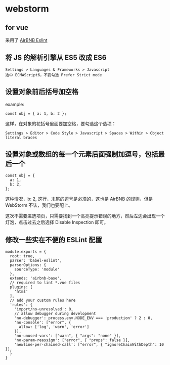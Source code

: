 webstorm
====

for vue
----

采用了 [ AirBNB Eslint](http://airbnb.io/javascript/)

##  将 JS 的解析引擎从 ES5 改成 ES6

```
Settings > Languages & Frameworks > Javascript
选中 ECMAScript6，不要勾选 Prefer Strict mode
```

## 设置对象前后括号加空格

example:

```
const obj = { a: 1, b: 2 };
```

这样，在对象的花括号里面要加空格，要勾选这个选项：

```
Settings > Editor > Code Style > Javascript > Spaces > Within > Object literal braces
```

## 设置对象或数组的每一个元素后面强制加逗号，包括最后一个

```
const obj = {
  a: 1,
  b: 2,
};
```

这种情况，b: 2, 这行，末尾的逗号是必须的，这也是 AirBNB 的规则，但是 WebStorm 不认，我们也要配上。

这次不需要进选项页，只需要找到一个高亮提示错误的地方，然后左边会出现一个灯泡，点击过去之后选择 Disable Inspection 即可。

## 修改一些实在不便的 ESLint 配置

```
module.exports = {
  root: true,
  parser: 'babel-eslint',
  parserOptions: {
    sourceType: 'module'
  },
  extends: 'airbnb-base',
  // required to lint *.vue files
  plugins: [
    'html'
  ],
  // add your custom rules here
  'rules': {
    'import/no-unresolved': 0,
    // allow debugger during development
    'no-debugger': process.env.NODE_ENV === 'production' ? 2 : 0,
    'no-console': ["error", {
      allow: ['log', 'warn', 'error']
    }],
    'no-unused-vars': ["warn", { "args": "none" }],
    'no-param-reassign': ["error", { "props": false }],
    'newline-per-chained-call': ["error", { "ignoreChainWithDepth": 10 }],
  }
}
```

